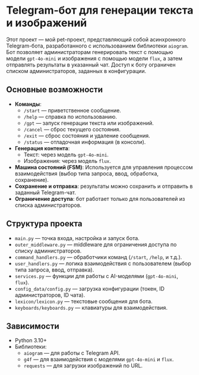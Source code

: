 # Telegram-бот для генерации текста и изображений

Этот проект — мой pet-проект, представляющий собой асинхронного Telegram-бота, разработанного с использованием библиотеки `aiogram`. Бот позволяет администраторам генерировать текст с помощью модели `gpt-4o-mini` и изображения с помощью модели `flux`, а затем отправлять результаты в указанный чат. Доступ к боту ограничен списком администраторов, заданных в конфигурации.

## Основные возможности
- **Команды**:
  - `/start` — приветственное сообщение.
  - `/help` — справка по использованию.
  - `/gpt` — запуск генерации текста или изображений.
  - `/cancel` — сброс текущего состояния.
  - `/exit` — сброс состояния и удаление сообщения.
  - `/status` — отладочная информация (в консоли).
- **Генерация контента**:
  - Текст: через модель `gpt-4o-mini`.
  - Изображения: через модель `flux`.
- **Машина состояний (FSM)**: Используется для управления процессом взаимодействия (выбор типа запроса, ввод, обработка, сохранение).
- **Сохранение и отправка**: результаты можно сохранить и отправить в заданный Telegram-чат.
- **Ограничение доступа**: бот работает только для пользователей из списка администраторов.

## Структура проекта
- `main.py` — точка входа, настройка и запуск бота.
- `outer_middleware.py` — middleware для ограничения доступа по списку администраторов.
- `command_handlers.py` — обработчики команд (`/start`, `/help`, и т.д.).
- `user_handlers.py` — логика взаимодействия с пользователем (выбор типа запроса, ввод, отправка).
- `services.py` — функции для работы с AI-моделями (`gpt-4o-mini`, `flux`).
- `config_data/config.py` — загрузка конфигурации (токен, ID администраторов, ID чата).
- `lexicon/lexicon.py` — текстовые сообщения для бота.
- `keyboards/keyboards.py` — клавиатуры для взаимодействия.

## Зависимости
- Python 3.10+
- Библиотеки:
  - `aiogram` — для работы с Telegram API.
  - `g4f` — для взаимодействия с моделями `gpt-4o-mini` и `flux`.
  - `requests` — для загрузки изображений по URL.
